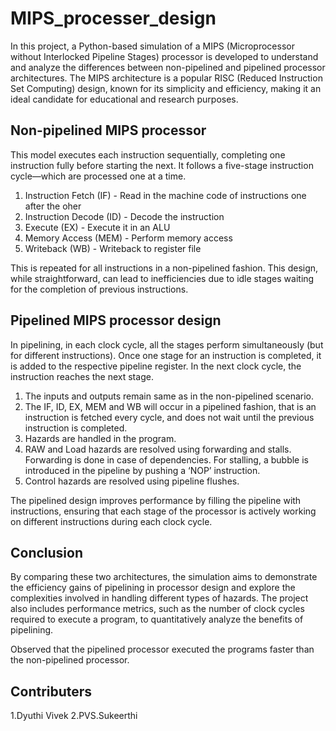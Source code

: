 # MIPS_processer_design

In this project, a Python-based simulation of a MIPS (Microprocessor without Interlocked Pipeline Stages) processor is developed to understand and analyze the differences between non-pipelined and pipelined processor architectures. The MIPS architecture is a popular RISC (Reduced Instruction Set Computing) design, known for its simplicity and efficiency, making it an ideal candidate for educational and research purposes.


## Non-pipelined MIPS processor

This model executes each instruction sequentially, completing one instruction fully before starting the next. It follows a five-stage instruction cycle—which are processed one at a time. 

1. Instruction Fetch (IF) - Read in the machine code of instructions one after the oher
2. Instruction Decode (ID) - Decode the instruction
3. Execute (EX) - Execute it in an ALU
4. Memory Access (MEM) - Perform memory access 
5. Writeback (WB) - Writeback to register file 

This is repeated for all instructions in a non-pipelined fashion. This design, while straightforward, can lead to inefficiencies due to idle stages waiting for the completion of previous instructions.

## Pipelined MIPS processor design 

In pipelining, in each clock cycle, all the stages perform simultaneously (but for different instructions). Once one stage for an instruction is completed, it is added to the respective pipeline register. In the next clock cycle, the instruction reaches the next stage.

1. The inputs and outputs remain same as in the non-pipelined scenario.
2. The IF, ID, EX, MEM and WB will occur in a pipelined fashion, that is an instruction is fetched every cycle, and does not wait until the previous instruction is completed.
4. Hazards are handled in the program.
5. RAW and Load hazards are resolved using forwarding and stalls. Forwarding is done in case of dependencies. For stalling, a bubble is introduced in the pipeline by pushing a ‘NOP’ instruction.
6. Control hazards are resolved using pipeline flushes. 

The pipelined design improves performance by filling the pipeline with instructions, ensuring that each stage of the processor is actively working on different instructions during each clock cycle. 

## Conclusion

By comparing these two architectures, the simulation aims to demonstrate the efficiency gains of pipelining in processor design and explore the complexities involved in handling different types of hazards. The project also includes performance metrics, such as the number of clock cycles required to execute a program, to quantitatively analyze the benefits of pipelining.

Observed that the pipelined processor executed the programs faster than the non-pipelined processor.

## Contributers
1.Dyuthi Vivek
2.PVS.Sukeerthi

